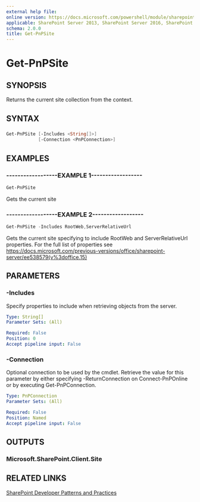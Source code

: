 ```yaml
---
external help file:
online version: https://docs.microsoft.com/powershell/module/sharepoint-pnp/get-pnpsite
applicable: SharePoint Server 2013, SharePoint Server 2016, SharePoint Server 2019, SharePoint Online
schema: 2.0.0
title: Get-PnPSite
---
```


# Get-PnPSite

## SYNOPSIS
Returns the current site collection from the context.

## SYNTAX 

### 
```powershell
Get-PnPSite [-Includes <String[]>]
            [-Connection <PnPConnection>]
```

## EXAMPLES

### ------------------EXAMPLE 1------------------
```powershell
Get-PnPSite
```

Gets the current site

### ------------------EXAMPLE 2------------------
```powershell
Get-PnPSite -Includes RootWeb,ServerRelativeUrl
```

Gets the current site specifying to include RootWeb and ServerRelativeUrl properties. For the full list of properties see https://docs.microsoft.com/previous-versions/office/sharepoint-server/ee538579(v%3doffice.15)

## PARAMETERS

### -Includes
Specify properties to include when retrieving objects from the server.

```yaml
Type: String[]
Parameter Sets: (All)

Required: False
Position: 0
Accept pipeline input: False
```

### -Connection
Optional connection to be used by the cmdlet. Retrieve the value for this parameter by either specifying -ReturnConnection on Connect-PnPOnline or by executing Get-PnPConnection.

```yaml
Type: PnPConnection
Parameter Sets: (All)

Required: False
Position: Named
Accept pipeline input: False
```

## OUTPUTS

### Microsoft.SharePoint.Client.Site

## RELATED LINKS

[SharePoint Developer Patterns and Practices](https://aka.ms/sppnp)